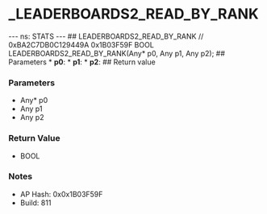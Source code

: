 # _LEADERBOARDS2_READ_BY_RANK

--- ns: STATS --- ## LEADERBOARDS2_READ_BY_RANK  // 0xBA2C7DB0C129449A 0x1B03F59F BOOL LEADERBOARDS2_READ_BY_RANK(Any* p0, Any p1, Any p2);   ## Parameters * **p0**: * **p1**: * **p2**:  ## Return value

### Parameters
* Any* p0
* Any p1
* Any p2

### Return Value
* BOOL

### Notes
* AP Hash: 0x0x1B03F59F
* Build: 811

